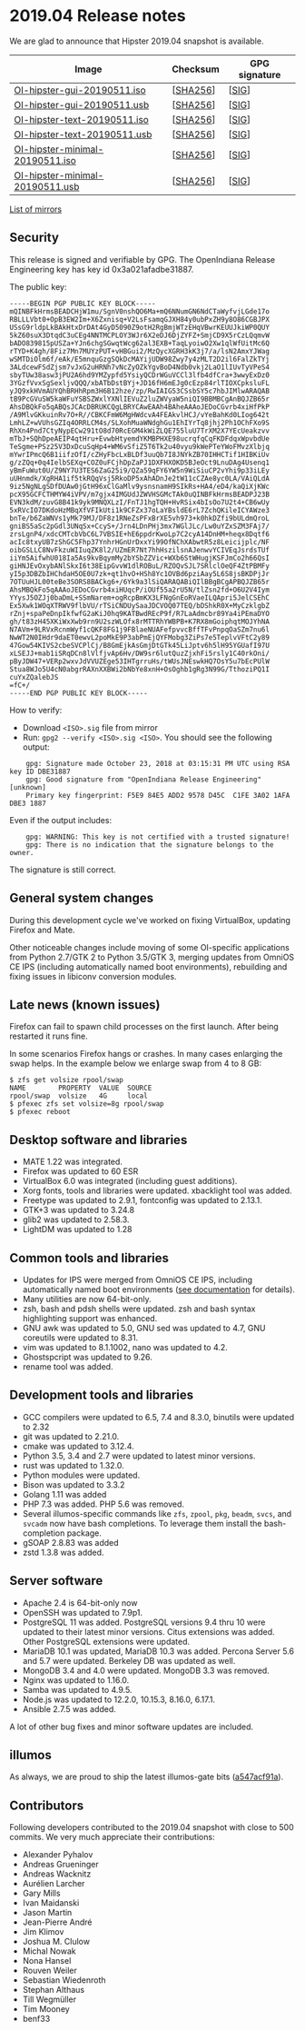 <!--

The contents of this Documentation are subject to the Public Documentation License Version 1.01
(the "License"); you may only use this Documentation if you comply with the terms of this License.
A copy of the License is available at http://illumos.org/license/PDL.

The Original Documentation is _________________.

The Initial Writer of the Original Documentation is Alexander Pyhalov Copyright (C) 2019.
All Rights Reserved. (Initial Writer contact(s):________________[Insert hyperlink/alias]).

Contributor(s):   Andreas Wacknitz, Michal Nowak

Portions created by Andreas Wacknitz are Copyright (C) 2019.
Portions created by Michal Nowak are Copyright (C) 2019.

Portions created by ______ are Copyright (C)_________[Insert year(s)].
All Rights Reserved. (Contributor contact(s):________________[Insert hyperlink/alias]).

-->

# 2019.04 Release notes

We are glad to announce that Hipster 2019.04 snapshot is available.

Image                |      Checksum     |   GPG signature
-------------------- | ----------------- | --------------------
[OI-hipster-gui-20190511.iso](http://dlc.openindiana.org/isos/hipster/20190511/OI-hipster-gui-20190511.iso) | \[[SHA256](http://dlc.openindiana.org/isos/hipster/20190511/OI-hipster-gui-20190511.iso.sha256sum)\] | \[[SIG](http://dlc.openindiana.org/isos/hipster/20190511/OI-hipster-gui-20190511.iso.sig)\]
[OI-hipster-gui-20190511.usb](http://dlc.openindiana.org/isos/hipster/20190511/OI-hipster-gui-20190511.usb) | \[[SHA256](http://dlc.openindiana.org/isos/hipster/20190511/OI-hipster-gui-20190511.usb.sha256sum)\] | \[[SIG](http://dlc.openindiana.org/isos/hipster/20190511/OI-hipster-gui-20190511.usb.sig)\]
[OI-hipster-text-20190511.iso](http://dlc.openindiana.org/isos/hipster/20190511/OI-hipster-text-20190511.iso) | \[[SHA256](http://dlc.openindiana.org/isos/hipster/20190511/OI-hipster-text-20190511.iso.sha256sum)\] | \[[SIG](http://dlc.openindiana.org/isos/hipster/20190511/OI-hipster-text-20190511.iso.sig)\]
[OI-hipster-text-20190511.usb](http://dlc.openindiana.org/isos/hipster/20190511/OI-hipster-text-20190511.usb) | \[[SHA256](http://dlc.openindiana.org/isos/hipster/20190511/OI-hipster-text-20190511.usb.sha256sum)\] | \[[SIG](http://dlc.openindiana.org/isos/hipster/20190511/OI-hipster-text-20190511.usb.sig)\]
[OI-hipster-minimal-20190511.iso](http://dlc.openindiana.org/isos/hipster/20190511/OI-hipster-minimal-20190511.iso) | \[[SHA256](http://dlc.openindiana.org/isos/hipster/20190511/OI-hipster-minimal-20190511.iso.sha256sum)\] | \[[SIG](http://dlc.openindiana.org/isos/hipster/20190511/OI-hipster-minimal-20190511.iso.sig)\]
[OI-hipster-minimal-20190511.usb](http://dlc.openindiana.org/isos/hipster/20190511/OI-hipster-minimal-20190511.usb) | \[[SHA256](http://dlc.openindiana.org/isos/hipster/20190511/OI-hipster-minimal-20190511.usb.sha256sum)\] | \[[SIG](http://dlc.openindiana.org/isos/hipster/20190511/OI-hipster-minimal-20190511.usb.sig)\]

[List of mirrors](../handbook/openindiana-download-mirrors.md)

## Security

This release is signed and verifiable by GPG. The OpenIndiana Release Engineering key has key id 0x3a021afadbe31887.

The public key:

```
-----BEGIN PGP PUBLIC KEY BLOCK-----
mQINBFkHrmsBEADCHjW1mu/SgnV0nshQO6Ma+mQ6NNumGN6NdCTaWyfvjLGde17o
RBLLLVbt0+OpB3EW2Im+X6Zxnisq+V2LsFsamqGJXH84y0ubPxZH9y8O86CGBJPX
USsG9rldpLkBAkHtxDrDAt4GyD5090Z9otH2RgBmjWTzEHqVBwrKEUUJkiWP0QUY
5kZ60suX3DtqdC3uCEg4NNTMCPLOY3WJr6X2eDJ6DjZYFZ+SmjCD9X5rCzLQqmvW
bADO839815pUSZa+YJn6chgSGwqtWcg62al3EXB+TaqLyoiwO2Xw1qlWfUitMc6Q
rTYD+K4gh/8Fiz7Mn7MUYzPUT+vHBGui2/MzQycXGRH3kK3j7/a/lsN2AmxYJWag
wSMTDiOlm6f/eAk/E5mnquGzgSQkDcMAYijUDW98Zwy7y4zMLT2D2il6FalZkTYj
3ALdcewFSdZjsm7vJxG2uHRNh7vNcZyOZkYgvBoD4Ndb0vkj2LaO1lIUvTyVPeS4
sbyTUw38asw3jPU2A6hd9YMZypfd5YsiyQCDrWGuVCCl3lfb4dfCra+3wwyExDz0
3YGzfVvxSgSexljvQQQ/xbATbDstBYj+JD16fH6mEJg0cEzp84rlTIOXCpksluFL
yJQ9xkHVmAUYQhBRHhRpm3H6B12hze/zp/RwIAIG53CSsbSY5c7hbJIMlwARAQAB
tB9PcGVuSW5kaWFuYSBSZWxlYXNlIEVuZ2luZWVyaW5niQI9BBMBCgAnBQJZB65r
AhsDBQkFo5qABQsJCAcDBRUKCQgLBRYCAwEAAh4BAheAAAoJEDoCGvrb4xiHfPkP
/A9MlvGKkuinRv7O+R//CBKCFmW6MgHWdcvA4FEAkvlHCJ/vYeBahKd0LIog642t
LmhLZ+wVUhsGZIq4ORRLCM4s/SLXohMuaWNdghGu1EhIYrTq8jhj2Ph1OChFXo9S
RhXn4Pnd7CtyNypECw291tO8d70RcEGM4kWiZLQE755luU7TrXM2X7YEcUeakzvv
mTbJ+SQhDpeAEIP4qtHru+EvwbHtyemdYKMBPHXE98ucrqfqCqFKDFdqxWpvbdUe
TeSgme+PSz25V3DxDcuSqHp4+WM6vSfiZ5T6Tk2u40vyu9kWePTeYWoFMvzXlbjq
mYwrIPmcQ6B1iifzOfI/cZHyFbcLxBLDf3uuQb7I8JNYkZB70IHHCTif1HIBKiUv
g/zZQq+0q4IelbSEXq+COZ0uFCjhDpZaPJ1DXFHXOKD5BJeOct9LnuDAg4Usenq1
yBmFuWut0U/Z9NY7U3TES6ZaG25i9/QZa59qFY6YW5n9WiSiuCP2vYhi9p33iLEy
uUHnmdk/XgRHA1if5tkRQqVsj5RkoDP5xAhADnJe2tW11cCZAe8yc0LA/VAiQLdA
9iz5NgNLgSDfDUAw0jGtH96xClGaMlv9ysnsnamH9SIkRs+HA4/eD4/kaQiXjKWc
pcX95GCFCTHMYW4iVPV/m7gjx4IMGUdJZWVHSGMcTAk0uQINBFkHrmsBEADPJ23B
EVN3kdM/zuvG8B41k9yk9MNQXLzI/FnTJ1hgTQH+HvRSix4bIsOo7U2t4+CB6wUy
5xRVcIO7DKdoHzMBqXfVFIkUti1k9CFZx37oLaYBsldE6rL7ZchQKileICYAWze3
bnTe/b6ZaWNVs1yMk79MJ/DF8z1RNeZsPFxBrXE5vh973+k0hkDZfi9bULdmQroL
gniBS5aSc2pGdl3UNqSx+CcyS+/Jrn4LDnPHj3mx7WGlJLc/Lw0uYZxSZM3FAj7/
zrsLgnP4/xdcCMTcbVbC6L7VBSIE+hE6ppdrKwoLp7C2cyA14DnHM+heqx8Dqtf6
acIc8txyUB7zShGC5Fhp37YnhrHGnUrDxxYi99OfNChXAbwtR5z8Leicijplc/NF
oibGSLLC8NvFkzuWIIuqZK8l2/UZmER7Nt7hhHszilsnAJenwvYCIVEqJsrdsTUf
iiYm5AifwhU018Ia5As9kvBqymMy2bYSbZZVic+WXb6StWHugjKSFJmCo2h66QsI
giHNJEvOxybANlSkxI6t38EipGvvW1dlROBuL/RZOQvSJL7SRlclOeQF4ZtPBMFy
yI5p3DBZbIHChdaH5OE0U7zk+qt1hvO+HSh8Yc1OVBd6pziAay5L6S8jsBKDPjJr
7OTUuHJL00teBe3SORS8BACkg6+/6Yk9a3lSiQARAQABiQIlBBgBCgAPBQJZB65r
AhsMBQkFo5qAAAoJEDoCGvrb4xiHUqcP/iOUf55a2rU5N/tlZsn2fd+O6U2V4Iym
YYysJ5OZJj0baDmL+SSmNarem+ogRcpBmKX3LFNgGnEoRVaeILQApri5JelCSEhC
Ex5Xwk1WOqXTRWV9flbVU/rTSiCNDUySaaJDCVOQ07TEQ/bDShkR0X+MyCzklgbZ
rZnj+spaPeDnpIkfwfG2aKiJ0hq9KATBwdREcP9f/R7LaAdmcbr89Ya4iPEmaDYO
gh/t83zH45XKiWxXwb9rn9U2szWLOfx8rMTTRhYWBPB+K7RX8mGoiphqtMOJYhNA
N7AVm+9LRVxRcnmWyf1cQKF8FG1j9FBlaeNUAFefpvvcBffTFvPnpqOaSZm7nu6l
NwWT2N0IHdr9daET0ewvL2poMkE9P3abPmEjQYFMobg3ZiPs7e5TeplvVFtC2y89
47Gow54KIVS2cbeSVCPlCj/B8GmEjkAsGmjDtGTk45LiJptv6h5lH95YGUafI97U
xLSEJJ+mab1iSRqDCn8lVlfjvAp6Hv/DW9sr6lutQuzZjxhFi5rsly1C40rkOni/
pByJDW47+VERp2wxvJdVVUZEge53IHTgrruHs/tWUsJNEswkHQ7OsY5u7bEcPUlW
Stua8WJo5U4cN0abgrRAXnXXBWi2bNbYe8xnH+OsOghb1gRg3N99G/TthoziPQ1I
cuYxZQalebJS
=fC+/
-----END PGP PUBLIC KEY BLOCK-----
```

How to verify:

* Download `<ISO>.sig` file from mirror
* Run: `gpg2 --verify <ISO>.sig <ISO>`. You should see the following output:

```
    gpg: Signature made October 23, 2018 at 03:15:31 PM UTC using RSA key ID DBE31887
    gpg: Good signature from "OpenIndiana Release Engineering" [unknown]
    Primary key fingerprint: F5E9 84E5 ADD2 9578 D45C  C1FE 3A02 1AFA DBE3 1887
```

  Even if the output includes:

```
    gpg: WARNING: This key is not certified with a trusted signature!
    gpg: There is no indication that the signature belongs to the owner.
```

  The signature is still correct.

## General system changes

During this development cycle we've worked on fixing VirtualBox, updating Firefox and Mate.

Other noticeable changes include moving of some OI-specific applications from Python 2.7/GTK 2 to Python 3.5/GTK 3,
merging updates from OmniOS CE IPS (including automatically named boot environments), rebuilding and fixing issues in
libiconv conversion modules.

## Late news (known issues)

Firefox can fail to spawn child processes on the first launch. After being restarted it runs fine.

In some scenarios Firefox hangs or crashes.
In many cases enlarging the swap helps.
In the example below we enlarge swap from 4 to 8 GB:

```
$ zfs get volsize rpool/swap
NAME        PROPERTY  VALUE  SOURCE
rpool/swap  volsize   4G     local
$ pfexec zfs set volsize=8g rpool/swap
$ pfexec reboot
```

## Desktop software and libraries

* MATE 1.22 was integrated.
* Firefox was updated to 60 ESR
* VirtualBox 6.0 was integrated (including guest additions).
* Xorg fonts, tools and libraries were updated. xbacklight tool was added.
* Freetype was updated to 2.9.1, fontconfig was updated to 2.13.1.
* GTK+3 was updated to 3.24.8
* glib2 was updated to 2.58.3.
* LightDM was updated to 1.28

## Common tools and libraries

* Updates for IPS were merged from OmniOS CE IPS, including automatically named boot environments ([see documentation](../handbook/getting-started.md#managing-boot-environments) for details).
* Many utilities are now 64-bit-only.
* zsh, bash and pdsh shells were updated. zsh and bash syntax highlighting support was enhanced.
* GNU awk was updated to 5.0, GNU sed was updated to 4.7, GNU coreutils were updated to 8.31.
* vim was updated to 8.1.1002, nano was updated to 4.2.
* Ghostspcript was updated to 9.26.
* rename tool was added.

## Development tools and libraries

* GCC compilers were updated to 6.5, 7.4 and 8.3.0, binutils were updated to 2.32
* git was updated to 2.21.0.
* cmake was updated to 3.12.4.
* Python 3.5, 3.4 and 2.7 were updated to latest minor versions.
* rust was updated to 1.32.0.
* Python modules were updated.
* Bison was updated to 3.3.2
* Golang 1.11 was added
* PHP 7.3 was added. PHP 5.6 was removed.
* Several illumos-specific commands like `zfs`, `zpool`, `pkg`, `beadm`, `svcs`, and `svcadm` now have bash completions. To leverage them install the bash-completion package.
* gSOAP 2.8.83 was added
* zstd 1.3.8 was added.

## Server software

* Apache 2.4 is 64-bit-only now
* OpenSSH was updated to 7.9p1.
* PostgreSQL 11 was added. PostgreSQL versions 9.4 thru 10 were updated to their latest minor versions. Citus extensions was added. Other PostgreSQL extensions were updated.
* MariaDB 10.1 was updated, MariaDB 10.3 was added. Percona Server 5.6 and 5.7 were updated. Berkeley DB was updated as well.
* MongoDB 3.4 and 4.0 were updated. MongoDB 3.3 was removed.
* Nginx was updated to 1.16.0.
* Samba was updated to 4.9.5.
* Node.js was updated to  12.2.0, 10.15.3, 8.16.0, 6.17.1.
* Ansible 2.7.5 was added.

A lot of other bug fixes and minor software updates are included.

## illumos

As always, we are proud to ship the latest illumos-gate bits ([a547acf91a](https://github.com/illumos/illumos-gate/commit/a547acf91a502e2d79ff67ef86d1b791883ca43a)).

## Contributors

Following developers contributed to the 2019.04 snapshot with close to 500 commits. We very much appreciate their contributions:

* Alexander Pyhalov
* Andreas Grueninger
* Andreas Wacknitz
* Aurélien Larcher
* Gary Mills
* Ivan Maidanski
* Jason Martin
* Jean-Pierre André
* Jim Klimov
* Joshua M. Clulow
* Michal Nowak
* Nona Hansel
* Rouven Weiler
* Sebastian Wiedenroth
* Stephan Althaus
* Till Wegmüller
* Tim Mooney
* benf33
